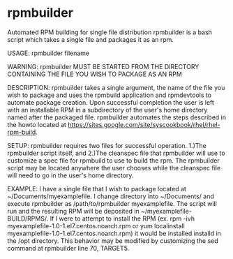 # rpmbuilder
Automated RPM building for single file distribution
rpmbuilder is a bash script which takes a single file and packages it as an rpm.

USAGE: rpmbuilder filename

WARNING: rpmbuilder MUST BE STARTED FROM THE DIRECTORY CONTAINING THE FILE YOU WISH TO PACKAGE AS AN RPM

DESCRIPTION: rpmbuilder takes a single argument, the name of the file you wish to package and uses the rpmbuild application and rpmdevtools to automate package creation. Upon successful completion the user is left with an installable RPM in a subdirectory of the user's home directory named after the packaged file. rpmbuilder automates the steps described in the howto located at https://sites.google.com/site/syscookbook/rhel/rhel-rpm-build. 

SETUP: rpmbuilder requires two files for successful operation. 1.)The rpmbuilder script itself, and 2.)The cleanspec file that rpmbuilder will use to customize a spec file for rpmbuild to use to build the rpm. The rpmbuilder script may be located anywhere the user chooses while the cleanspec file will need to go in the user's home directory.

EXAMPLE: I have a single file that I wish to package located at ~/Documents/myexamplefile. I change directory into ~/Documents/ and execute rpmbuilder as /path/to/rpmbuilder myexamplefile. The script will run and the resulting RPM will be deposited in ~/myexamplefile-BUILD/RPMS/. If I were to attempt to install the RPM (ex. rpm -ivh myexamplefile-1.0-1.el7.centos.noarch.rpm or yum localinstall myexamplefile-1.0-1.el7.centos.noarch.rpm) it would be installed installd in the /opt directory. This behavior may be modified by customizing the sed command at rpmbuilder line 70, TARGET5.
